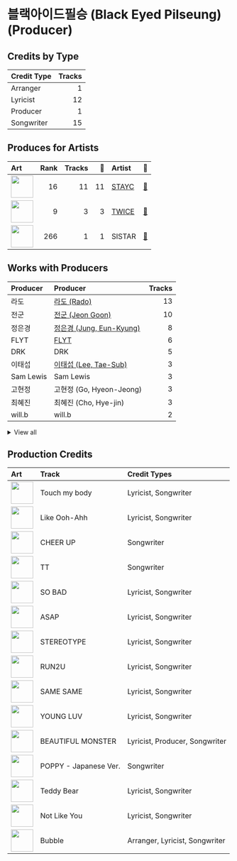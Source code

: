 # 블랙아이드필승 (Black Eyed Pilseung) (Producer)

## Credits by Type

| Credit Type | Tracks |
|:---|---:|
| Arranger | 1 |
| Lyricist | 12 |
| Producer | 1 |
| Songwriter | 15 |

## Produces for Artists

| Art | Rank | Tracks | 💚 | Artist | 🔗 |
|:---|---:|---:|---:|:---|:---|
| <img src="https://i.scdn.co/image/ab6761610000e5eb6d2c52a7bb1e4582c6340529" alt="" width="50" /> | 16 | 11 | 11 | [STAYC](../../artists/stayc/overview.md) | [🔗](https://open.spotify.com/artist/01XYiBYaoMJcNhPokrg0l0) |
| <img src="https://i.scdn.co/image/ab6761610000e5eb0c6952f39ba680489149a54c" alt="" width="50" /> | 9 | 3 | 3 | [TWICE](../../artists/twice/overview.md) | [🔗](https://open.spotify.com/artist/7n2Ycct7Beij7Dj7meI4X0) |
| <img src="https://i.scdn.co/image/ab67616d0000b2733be3a6a60408608f0d33e3bc" alt="" width="50" /> | 266 | 1 | 1 | SISTAR | [🔗](https://open.spotify.com/artist/2wTLheTmMcFCA4hdY8hZJP) |

## Works with Producers

| Producer | Producer | Tracks |
|:---|:---|---:|
| 라도 | [라도 (Rado)](../라도_(rado)/overview.md) | 13 |
| 전군 | [전군 (Jeon Goon)](../전군_(jeon_goon)/overview.md) | 10 |
| 정은경 | [정은경 (Jung, Eun-Kyung)](../정은경_(jung,_eun-kyung)/overview.md) | 8 |
| FLYT | [FLYT](../flyt/overview.md) | 6 |
| DRK | DRK | 5 |
| 이태섭 | [이태섭 (Lee, Tae-Sub)](../이태섭_(lee,_tae-sub)/overview.md) | 3 |
| Sam Lewis | Sam Lewis | 3 |
| 고현정 | 고현정 (Go, Hyeon-Jeong) | 3 |
| 최혜진 | 최혜진 (Cho, Hye-jin) | 3 |
| will.b | will.b | 2 |


<details>
<summary>View all</summary>

| Producer | Producer | Tracks |
|:---|:---|---:|
| 김용운 | 김용운 (Gim, Yong-un) | 2 |
| Co-sho | Co-sho | 1 |
| 김수정 | 김수정 (김수정) | 1 |
| 임홍진 | 임홍진 (Im, Hong-Jin) | 1 |
| 양영은 | [양영은 (Yang, Young-eun)](../양영은_(yang,_young-eun)/overview.md) | 1 |
| 조한솔 | 조한솔 (Cho, Han-sol) | 1 |

</details>


## Production Credits

| Art | Track | Credit Types |
|:---|:---|:---|
| <img src="https://i.scdn.co/image/ab67616d0000b2733be3a6a60408608f0d33e3bc" alt="" width="50" /> | Touch my body | Lyricist, Songwriter |
| <img src="https://i.scdn.co/image/ab67616d0000b273ce17f432c79c5e45ce88688f" alt="" width="50" /> | Like Ooh-Ahh | Lyricist, Songwriter |
| <img src="https://i.scdn.co/image/ab67616d0000b2739e9e3a1adcc32090690fd0b6" alt="" width="50" /> | CHEER UP | Songwriter |
| <img src="https://i.scdn.co/image/ab67616d0000b273387444ab2fc1f08dfe7915ab" alt="" width="50" /> | TT | Songwriter |
| <img src="https://i.scdn.co/image/ab67616d0000b273bc125f40131dd5869b2ec36c" alt="" width="50" /> | SO BAD | Lyricist, Songwriter |
| <img src="https://i.scdn.co/image/ab67616d0000b273af2fda9fb591d43c355c2ac3" alt="" width="50" /> | ASAP | Lyricist, Songwriter |
| <img src="https://i.scdn.co/image/ab67616d0000b2735c1dca4c993850471d5d8f14" alt="" width="50" /> | STEREOTYPE | Lyricist, Songwriter |
| <img src="https://i.scdn.co/image/ab67616d0000b2738ea860a3e6904b875629d672" alt="" width="50" /> | RUN2U | Lyricist, Songwriter |
| <img src="https://i.scdn.co/image/ab67616d0000b2738ea860a3e6904b875629d672" alt="" width="50" /> | SAME SAME | Lyricist, Songwriter |
| <img src="https://i.scdn.co/image/ab67616d0000b2738ea860a3e6904b875629d672" alt="" width="50" /> | YOUNG LUV | Lyricist, Songwriter |
| <img src="https://i.scdn.co/image/ab67616d0000b273c76a0146e4c1804f22cab995" alt="" width="50" /> | BEAUTIFUL MONSTER | Lyricist, Producer, Songwriter |
| <img src="https://i.scdn.co/image/ab67616d0000b2739d7610ec7724bad4e6c9e499" alt="" width="50" /> | POPPY - Japanese Ver. | Songwriter |
| <img src="https://i.scdn.co/image/ab67616d0000b273ebbb6b66adf9f2392bb86733" alt="" width="50" /> | Teddy Bear | Lyricist, Songwriter |
| <img src="https://i.scdn.co/image/ab67616d0000b27305f3e920cfd3ae7fe9192149" alt="" width="50" /> | ﻿Not Like You | Lyricist, Songwriter |
| <img src="https://i.scdn.co/image/ab67616d0000b27305f3e920cfd3ae7fe9192149" alt="" width="50" /> | Bubble | Arranger, Lyricist, Songwriter |